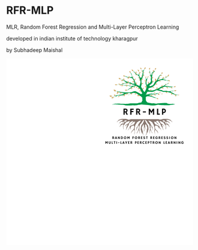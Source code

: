 # RFR-MLP
MLR, Random Forest Regression and Multi-Layer Perceptron Learning



developed in indian institute of technology kharagpur

by Subhadeep Maishal


![Figure](https://github.com/subhadeep-maishal/RFR-MLP/blob/main/seed%20forest.png) 
